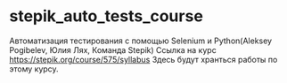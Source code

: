 # stepik_auto_tests_course
Автоматизация тестирования с помощью Selenium и Python(Aleksey Pogibelev, Юлия Лях, Команда Stepik)
Ссылка на курс https://stepik.org/course/575/syllabus
Здесь будут хранться работы по этому курсу.
